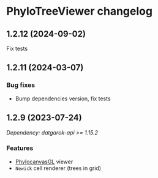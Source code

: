 # PhyloTreeViewer changelog

## 1.2.12 (2024-09-02)

Fix tests

## 1.2.11 (2024-03-07)

### Bug fixes

* Bump dependencies version, fix tests

## 1.2.9 (2023-07-24)

*Dependency: datgarok-api >= 1.15.2*

### Features

* [PhylocanvasGL](../../help/visualize/viewers/phylocanvas-gl) viewer
* `Newick` cell renderer (trees in grid)
